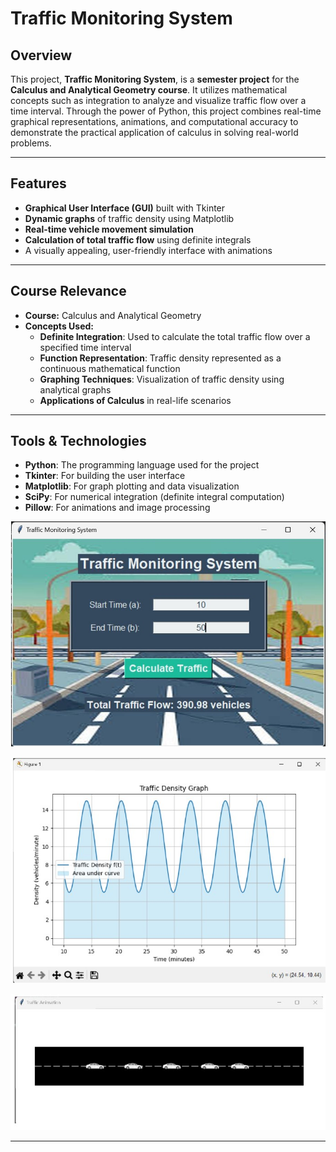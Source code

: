 # Traffic Monitoring System

## Overview
This project, **Traffic Monitoring System**, is a **semester project** for the **Calculus and Analytical Geometry course**. It utilizes mathematical concepts such as integration to analyze and visualize traffic flow over a time interval. Through the power of Python, this project combines real-time graphical representations, animations, and computational accuracy to demonstrate the practical application of calculus in solving real-world problems.

---

## Features
- **Graphical User Interface (GUI)** built with Tkinter  
- **Dynamic graphs** of traffic density using Matplotlib  
- **Real-time vehicle movement simulation**  
- **Calculation of total traffic flow** using definite integrals  
- A visually appealing, user-friendly interface with animations  

---

## Course Relevance
- **Course:** Calculus and Analytical Geometry  
- **Concepts Used:**
  - **Definite Integration**: Used to calculate the total traffic flow over a specified time interval  
  - **Function Representation**: Traffic density represented as a continuous mathematical function  
  - **Graphing Techniques**: Visualization of traffic density using analytical graphs  
  - **Applications of Calculus** in real-life scenarios  

---

## Tools & Technologies
- **Python**: The programming language used for the project  
- **Tkinter**: For building the user interface  
- **Matplotlib**: For graph plotting and data visualization  
- **SciPy**: For numerical integration (definite integral computation)  
- **Pillow**: For animations and image processing  

![Input Screenshot](https://github.com/AfiaaAziz/Traffic-Monitoring-System/blob/main/ScreenShots/Inputs.jpg)

![Graph Screenshot](https://github.com/AfiaaAziz/Traffic-Monitoring-System/blob/main/ScreenShots/Graph.jpg)

![Traffic Animation Screenshot](https://github.com/AfiaaAziz/Traffic-Monitoring-System/blob/main/ScreenShots/traffic%20Animation.jpg)

---
